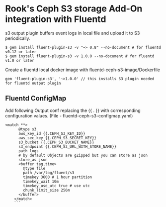 # Rook's Ceph S3 storage Add-On integration with Fluentd
s3 output plugin buffers event logs in local file and upload it to S3 periodically.

```
$ gem install fluent-plugin-s3 -v "~> 0.8" --no-document # for fluentd v0.12 or later
$ gem install fluent-plugin-s3 -v 1.0.0 --no-document # for fluentd v1.0 or later
```
Create a fluentd local docker image with fluentd-ceph-s3-image/Dockerfile

```
gem 'fluent-plugin-s3', '~>1.0.0' // this installs S3 plugin needed for fluentd output plugin
```

Fluentd ConfigMap
-----------------
Add following Output conf replacing the {{ . }} with corresponding configuration values. (File - fluentd-ceph-s3-configmap.yaml)

```
<match **>
      @type s3
      aws_key_id {{.CEPH_S3_KEY_ID}}
      aws_sec_key {{.CEPH_S3_SECRET_KEY}}
      s3_bucket {{.CEPH_S3_BUCKET_NAME}}
      s3_endpoint {{.CEPH_S3_URL_WITH_STORE_NAME}}
      path logs
      # by default Objects are gZipped but you can store as json
      store_as json
      <buffer tag,time>
        @type file
        path /var/log/fluent/s3
        timekey 3600 # 1 hour partition
        timekey_wait 10m
        timekey_use_utc true # use utc
        chunk_limit_size 256m
      </buffer>
    </match>
    ```
